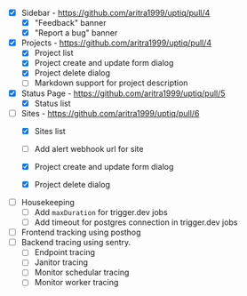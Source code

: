 - [x] Sidebar - https://github.com/aritra1999/uptiq/pull/4
  - [x] "Feedback" banner
  - [x] "Report a bug" banner

- [x] Projects - https://github.com/aritra1999/uptiq/pull/4
  - [x] Project list
  - [x] Project create and update form dialog
  - [x] Project delete dialog
  - [ ] Markdown support for project description

- [x] Status Page - https://github.com/aritra1999/uptiq/pull/5
  - [x] Status list

- [ ] Sites - https://github.com/aritra1999/uptiq/pull/6
  - [x] Sites list
  - [ ] Add alert webhook url for site
  - [x] Project create and update form dialog
  - [x] Project delete dialog


- [ ] Housekeeping
  - [ ] Add `maxDuration` for trigger.dev jobs
  - [ ] Add timeout for postgres connection in trigger.dev jobs

- [ ] Frontend tracking using posthog
- [ ] Backend tracing using sentry.
  - [ ] Endpoint tracing
  - [ ] Janitor tracing
  - [ ] Monitor schedular tracing
  - [ ] Monitor worker tracing
